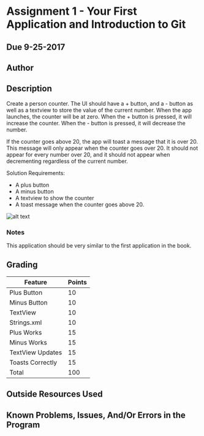 # Assignment 1 - Your First Application and Introduction to Git
## Due 9-25-2017

## Author

## Description

Create a person counter. The UI should have a + button, and a - button as well as a textview to store the value of the current number.
When the app launches, the counter will be at zero. When the + button is pressed, it will increase the counter. When the - button is pressed, it will decrease the number.

If the counter goes above 20, the app will toast a message that it is over 20. This message will only appear when the counter goes over 20. It should not appear for every number over 20, and it should not appear when decrementing regardless of the current number.

Solution Requirements:

* A plus button
* A minus button
* A textview to show the counter
* A toast message when the counter goes above 20.

![alt text](http://barnesbrothers.homeserver.com/cis298/assignmentImages/assignment1.jpg "Application Layout")

### Notes

This application should be very similar to the first application in the book.

## Grading
| Feature          | Points |
| ---------------- | ------ |
| Plus Button      | 10     |
| Minus Button     | 10     |
| TextView         | 10     |
| Strings.xml      | 10     |
| Plus Works       | 15     |
| Minus Works      | 15     |
| TextView Updates | 15     |
| Toasts Correctly | 15     |
| Total            | 100    |

## Outside Resources Used

## Known Problems, Issues, And/Or Errors in the Program
